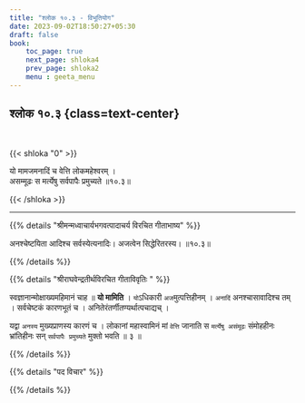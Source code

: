 ```yaml
---
title: "श्लोक १०.३ - विभूतियोग"
date: 2023-09-02T18:50:27+05:30
draft: false
book:
    toc_page: true
    next_page: shloka4
    prev_page: shloka2
    menu : geeta_menu
---
```




## श्लोक १०.३ {class=text-center}

<br/>

{{< shloka  "0"  >}}

यो मामजमनादिं च वेत्ति लोकमहेश्वरम् ।  
असम्मूढः स मर्त्येषु सर्वपापैः प्रमुच्यते ॥१०.३॥  

{{< /shloka >}}

---


{{% details "श्रीमन्मध्वाचार्यभगवत्पादाचर्य विरचित  गीताभाष्य" %}}

अनश्चेष्टयिता आदिश्च सर्वस्येत्यनादिः। 
अजत्वेन सिद्धेरितरस्य। ॥१०.३॥

{{% /details %}}



{{% details "श्रीराघवेन्द्रतीर्थविरचित गीताविवृतिः " %}}

स्वज्ञानान्मोक्षाख्यमहिमानं चाह ॥ **यो मामिति** । 
`यो`ऽधिकारी `अज`मुत्पत्तिहीनम्‌ । 
`अनादिं` अनश्चासावादिश्च तम्‌ । 
सर्वचेष्टकं कारणभूतं च । 
अनितेरंतर्णीतण्यर्थात्पचाद्यच्‌ ।   

यद्वा `अनस्य` मुख्यप्राणस्य कारणं च ।
लोकानां महास्वामिनं मां `वेत्ति` जानाति स 
`मर्त्येषु असंमूढः` संमोहहीनः
भ्रांतिहीनः सन्‌ `सर्वपापैः प्रमुच्यते` मुक्तो भवति ॥ ३ ॥

{{% /details %}}



{{% details "पद विचार" %}}


{{% /details %}}

